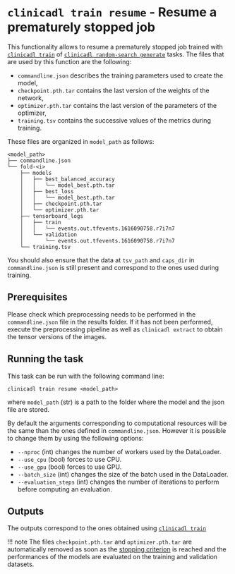 # `clinicadl train resume` - Resume a prematurely stopped job

This functionality allows to resume a prematurely stopped job trained with
[`clinicadl train`](Introduction.md) of [`clinicadl random-search generate`](../RandomSearch.md) tasks.
The files that are used by this function are the following:

- `commandline.json` describes the training parameters used to create the
  model,
- `checkpoint.pth.tar` contains the last version of the weights of the network,
- `optimizer.pth.tar` contains the last version of the parameters of the optimizer,
- `training.tsv` contains the successive values of the metrics during training.

These files are organized in `model_path` as follows:

```
<model_path>
├── commandline.json
└── fold-<i>
    ├── models
    │   ├── best_balanced_accuracy
    │   │   └── model_best.pth.tar
    │   ├── best_loss
    │   │   └── model_best.pth.tar
    │   ├── checkpoint.pth.tar
    │   └── optimizer.pth.tar
    ├── tensorboard_logs
    │   ├── train
    │   │   └── events.out.tfevents.1616090758.r7i7n7
    │   └── validation
    │       └── events.out.tfevents.1616090758.r7i7n7
    └── training.tsv
```

You should also ensure that the data at `tsv_path` and `caps_dir` in `commandline.json`
is still present and correspond to the ones used during training.

## Prerequisites

Please check which preprocessing needs to
be performed in the `commandline.json` file in the results folder. If it has
not been performed, execute the preprocessing pipeline as well as `clinicadl
extract` to obtain the tensor versions of the images.

## Running the task
This task can be run with the following command line:
```Text
clinicadl train resume <model_path>

```
where `model_path` (str) is a path to the folder where the model and the json file
are stored.

By default the arguments corresponding to computational resources will be the same
than the ones defined in `commandline.json`. However it is possible to change them
by using the following options:

- `--nproc` (int) changes the number of workers used by the DataLoader.
- `--use_cpu` (bool) forces to use CPU.
- `--use_gpu` (bool) forces to use GPU.
- `--batch_size` (int) changes the size of the batch used in the DataLoader.
- `--evaluation_steps` (int) changes the number of iterations to perform before
computing an evaluation.

## Outputs

The outputs correspond to the ones obtained using [`clinicadl train`](Introduction.md#outputs)

!!! note
    The files `checkpoint.pth.tar` and `optimizer.pth.tar` are automatically removed as soon
    as the [stopping criterion](Details.md#stopping-criterion) is reached and the 
    performances of the models are evaluated on the training and validation datasets.
